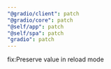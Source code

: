 ```yaml
---
"@gradio/client": patch
"@gradio/core": patch
"@self/app": patch
"@self/spa": patch
"gradio": patch
---
```


fix:Preserve value in reload mode
